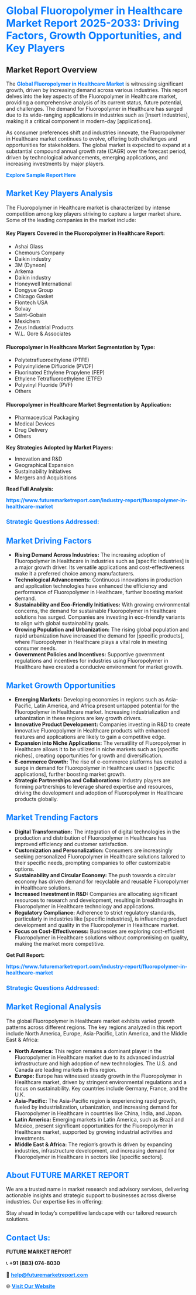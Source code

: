 <h1 style="color: #007BFF;">Global Fluoropolymer in Healthcare Market Report 2025-2033: Driving Factors, Growth Opportunities, and Key Players</h1>

<section id="overview">
<h2>Market Report Overview</h2>
<p>The <a href="https://www.futuremarketreport.com/industry-report/fluoropolymer-in-healthcare-market" style="color: #007BFF; text-decoration: none;"><strong>Global Fluoropolymer in Healthcare Market</strong></a> is witnessing significant growth, driven by increasing demand across various industries. This report delves into the key aspects of the Fluoropolymer in Healthcare market, providing a comprehensive analysis of its current status, future potential, and challenges. The demand for Fluoropolymer in Healthcare has surged due to its wide-ranging applications in industries such as [insert industries], making it a critical component in modern-day [applications].</p>
<p>As consumer preferences shift and industries innovate, the Fluoropolymer in Healthcare market continues to evolve, offering both challenges and opportunities for stakeholders. The global market is expected to expand at a substantial compound annual growth rate (CAGR) over the forecast period, driven by technological advancements, emerging applications, and increasing investments by major players.</p>
</section>

<section id="overview">
<p><a href="https://www.futuremarketreport.com/request-sample/reportId=51513" style="color: #007BFF; text-decoration: none;"><strong>Explore Sample Report Here</strong></a></p>
</section>

<section id="key-players">
<h2 style="color: #007BFF;">Market Key Players Analysis</h2>
<p>The Fluoropolymer in Healthcare market is characterized by intense competition among key players striving to capture a larger market share. Some of the leading companies in the market include:</p>
<h4>Key Players Covered in the Fluoropolymer in Healthcare Report:</h4>
<ul><li>Ashai Glass</li><li>Chemours Company</li><li>Daikin industry</li><li>3M (Dyneon)</li><li>Arkema</li><li>Daikin industry</li><li>Honeywell International</li><li>Dongyue Group</li><li>Chicago Gasket</li><li>Flontech USA</li><li>Solvay</li><li>Saint-Gobain</li><li>Mexichem</li><li>Zeus Industrial Products</li><li>W.L. Gore &amp; Associates</li></ul>
<h4>Fluoropolymer in Healthcare Market Segmentation by Type:</h4>
<ul><li>Polytetrafluoroethylene (PTFE)</li><li>Polyvinylidene Difluoride (PVDF)</li><li>Fluorinated Ethylene Propylene (FEP)</li><li>Ethylene Tetrafluoroethylene (ETFE)</li><li>Polyvinyl Fluoride (PVF)</li><li>Others</li></ul>

<h4>Fluoropolymer in Healthcare Market Segmentation by Application:</h4>
<ul><li>Pharmaceutical Packaging</li><li>Medical Devices</li><li>Drug Delivery</li><li>Others</li></ul>
<p><strong>Key Strategies Adopted by Market Players:</strong></p>
<ul>
<li>Innovation and R&D</li>
<li>Geographical Expansion</li>
<li>Sustainability Initiatives</li>
<li>Mergers and Acquisitions</li>
</ul>
</section>

<section>
<p><strong>Read Full Analysis: </strong></p><a href="https://www.futuremarketreport.com/industry-report/fluoropolymer-in-healthcare-market" style="color: #007BFF; text-decoration: none;"><strong>https://www.futuremarketreport.com/industry-report/fluoropolymer-in-healthcare-market</strong></a>
<h3 style="color: #007BFF;">Strategic Questions Addressed:</h3>
</section>

<section id="driving-factors">
<h2 style="color: #007BFF;">Market Driving Factors</h2>
<ul>
<li><strong>Rising Demand Across Industries:</strong> The increasing adoption of Fluoropolymer in Healthcare in industries such as [specific industries] is a major growth driver. Its versatile applications and cost-effectiveness make it a preferred choice among manufacturers.</li>
<li><strong>Technological Advancements:</strong> Continuous innovations in production and application technologies have enhanced the efficiency and performance of Fluoropolymer in Healthcare, further boosting market demand.</li>
<li><strong>Sustainability and Eco-Friendly Initiatives:</strong> With growing environmental concerns, the demand for sustainable Fluoropolymer in Healthcare solutions has surged. Companies are investing in eco-friendly variants to align with global sustainability goals.</li>
<li><strong>Growing Population and Urbanization:</strong> The rising global population and rapid urbanization have increased the demand for [specific products], where Fluoropolymer in Healthcare plays a vital role in meeting consumer needs.</li>
<li><strong>Government Policies and Incentives:</strong> Supportive government regulations and incentives for industries using Fluoropolymer in Healthcare have created a conducive environment for market growth.</li>
</ul>
</section>

<section id="growth-opportunities">
<h2 style="color: #007BFF;">Market Growth Opportunities</h2>
<ul>
<li><strong>Emerging Markets:</strong> Developing economies in regions such as Asia-Pacific, Latin America, and Africa present untapped potential for the Fluoropolymer in Healthcare market. Increasing industrialization and urbanization in these regions are key growth drivers.</li>
<li><strong>Innovative Product Development:</strong> Companies investing in R&D to create innovative Fluoropolymer in Healthcare products with enhanced features and applications are likely to gain a competitive edge.</li>
<li><strong>Expansion into Niche Applications:</strong> The versatility of Fluoropolymer in Healthcare allows it to be utilized in niche markets such as [specific niches], creating opportunities for growth and diversification.</li>
<li><strong>E-commerce Growth:</strong> The rise of e-commerce platforms has created a surge in demand for Fluoropolymer in Healthcare used in [specific applications], further boosting market growth.</li>
<li><strong>Strategic Partnerships and Collaborations:</strong> Industry players are forming partnerships to leverage shared expertise and resources, driving the development and adoption of Fluoropolymer in Healthcare products globally.</li>
</ul>
</section>

<section id="trending-factors">
<h2 style="color: #007BFF;">Market Trending Factors</h2>
<ul>
<li><strong>Digital Transformation:</strong> The integration of digital technologies in the production and distribution of Fluoropolymer in Healthcare has improved efficiency and customer satisfaction.</li>
<li><strong>Customization and Personalization:</strong> Consumers are increasingly seeking personalized Fluoropolymer in Healthcare solutions tailored to their specific needs, prompting companies to offer customizable options.</li>
<li><strong>Sustainability and Circular Economy:</strong> The push towards a circular economy has driven demand for recyclable and reusable Fluoropolymer in Healthcare solutions.</li>
<li><strong>Increased Investment in R&D:</strong> Companies are allocating significant resources to research and development, resulting in breakthroughs in Fluoropolymer in Healthcare technology and applications.</li>
<li><strong>Regulatory Compliance:</strong> Adherence to strict regulatory standards, particularly in industries like [specific industries], is influencing product development and quality in the Fluoropolymer in Healthcare market.</li>
<li><strong>Focus on Cost-Effectiveness:</strong> Businesses are exploring cost-efficient Fluoropolymer in Healthcare solutions without compromising on quality, making the market more competitive.</li>
</ul>
</section>

<section>
<p><strong>Get Full Report: </strong></p><a href="https://www.futuremarketreport.com/industry-report/fluoropolymer-in-healthcare-market" style="color: #007BFF; text-decoration: none;"><strong>https://www.futuremarketreport.com/industry-report/fluoropolymer-in-healthcare-market</strong></a>
<h3 style="color: #007BFF;">Strategic Questions Addressed:</h3>
</section>


<section id="regional-analysis">
<h2 style="color: #007BFF;">Market Regional Analysis</h2>
<p>The global Fluoropolymer in Healthcare market exhibits varied growth patterns across different regions. The key regions analyzed in this report include North America, Europe, Asia-Pacific, Latin America, and the Middle East & Africa:</p>
<ul>
<li><strong>North America:</strong> This region remains a dominant player in the Fluoropolymer in Healthcare market due to its advanced industrial infrastructure and high adoption of new technologies. The U.S. and Canada are leading markets in this region.</li>
<li><strong>Europe:</strong> Europe has witnessed steady growth in the Fluoropolymer in Healthcare market, driven by stringent environmental regulations and a focus on sustainability. Key countries include Germany, France, and the U.K.</li>
<li><strong>Asia-Pacific:</strong> The Asia-Pacific region is experiencing rapid growth, fueled by industrialization, urbanization, and increasing demand for Fluoropolymer in Healthcare in countries like China, India, and Japan.</li>
<li><strong>Latin America:</strong> Emerging markets in Latin America, such as Brazil and Mexico, present significant opportunities for the Fluoropolymer in Healthcare market, supported by growing industrial activities and investments.</li>
<li><strong>Middle East & Africa:</strong> The region’s growth is driven by expanding industries, infrastructure development, and increasing demand for Fluoropolymer in Healthcare in sectors like [specific sectors].</li>
</ul>
</section>

<footer>
<h2 style="color: #007BFF;">About FUTURE MARKET REPORT</h2>
<p>We are a trusted name in market research and advisory services, delivering actionable insights and strategic support to businesses across diverse industries. Our expertise lies in offering:</p>

<p>Stay ahead in today’s competitive landscape with our tailored research solutions.</p>

<h2 style="color: #007BFF;">Contact Us:</h2>
<p><strong>FUTURE MARKET REPORT</strong></p>
<p>📞 <strong>+91 (883) 074-8030</strong></p>
<p>📧 <strong><a href="mailto:help@futuremarketreport.com" style="color: #007BFF;">help@futuremarketreport.com</a></strong></p>
<p>🌐 <strong><a href="https://www.futuremarketreport.com/" style="color: #007BFF;">Visit Our Website</a></strong></p>
</footer>